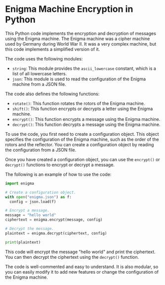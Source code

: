# Enigma Machine Encryption in Python

This Python code implements the encryption and decryption of messages using the Enigma machine. The Enigma machine was a cipher machine used by Germany during World War II. It was a very complex machine, but this code implements a simplified version of it.

The code uses the following modules:

* `string`: This module provides the `ascii_lowercase` constant, which is a list of all lowercase letters.
* `json`: This module is used to read the configuration of the Enigma machine from a JSON file.

The code also defines the following functions:

* `rotate()`: This function rotates the rotors of the Enigma machine.
* `shift()`: This function encrypts or decrypts a letter using the Enigma machine.
* `encrypt()`: This function encrypts a message using the Enigma machine.
* `decrypt()`: This function decrypts a message using the Enigma machine.

To use the code, you first need to create a configuration object. This object specifies the configuration of the Enigma machine, such as the order of the rotors and the reflector. You can create a configuration object by reading the configuration from a JSON file.

Once you have created a configuration object, you can use the `encrypt()` or `decrypt()` functions to encrypt or decrypt a message.

The following is an example of how to use the code:


```python
import enigma

# Create a configuration object.
with open("enigma.json") as f:
  config = json.load(f)

# Encrypt a message.
message = "hello world"
ciphertext = enigma.encrypt(message, config)

# Decrypt the message.
plaintext = enigma.decrypt(ciphertext, config)

print(plaintext)
```


This code will encrypt the message "hello world" and print the ciphertext. You can then decrypt the ciphertext using the `decrypt()` function.

The code is well-commented and easy to understand. It is also modular, so you can easily modify it to add new features or change the configuration of the Enigma machine.

